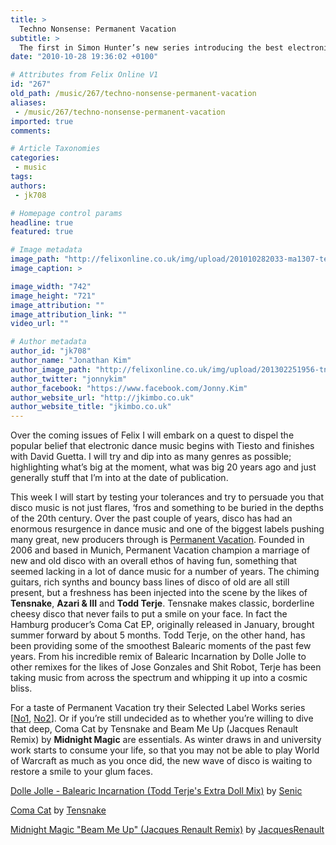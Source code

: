 ```yaml
---
title: >
  Techno Nonsense: Permanent Vacation
subtitle: >
  The first in Simon Hunter’s new series introducing the best electronic dance labels
date: "2010-10-28 19:36:02 +0100"

# Attributes from Felix Online V1
id: "267"
old_path: /music/267/techno-nonsense-permanent-vacation
aliases:
 - /music/267/techno-nonsense-permanent-vacation
imported: true
comments:

# Article Taxonomies
categories:
 - music
tags:
authors:
 - jk708

# Homepage control params
headline: true
featured: true

# Image metadata
image_path: "http://felixonline.co.uk/img/upload/201010282033-ma1307-technooo.jpg"
image_caption: >

image_width: "742"
image_height: "721"
image_attribution: ""
image_attribution_link: ""
video_url: ""

# Author metadata
author_id: "jk708"
author_name: "Jonathan Kim"
author_image_path: "http://felixonline.co.uk/img/upload/201302251956-tna08-scary-clown-043.jpg"
author_twitter: "jonnykim"
author_facebook: "https://www.facebook.com/Jonny.Kim"
author_website_url: "http://jkimbo.co.uk"
author_website_title: "jkimbo.co.uk"
---
```


Over the coming issues of Felix I will embark on a quest to dispel the popular belief that electronic dance music begins with Tiesto and finishes with David Guetta. I will try and dip into as many genres as possible; highlighting what’s big at the moment, what was big 20 years ago and just generally stuff that I’m into at the date of publication.

This week I will start by testing your tolerances and try to persuade you that disco music is not just flares, ‘fros and something to be buried in the depths of the 20th century. Over the past couple of years, disco has had an enormous resurgence in dance music and one of the biggest labels pushing many great, new producers through is [Permanent Vacation](http://www.perm-vac.com/). Founded in 2006 and based in Munich, Permanent Vacation champion a marriage of new and old disco with an overall ethos of having fun, something that seemed lacking in a lot of dance music for a number of years. The chiming guitars, rich synths and bouncy bass lines of disco of old are all still present, but a freshness has been injected into the scene by the likes of __Tensnake__, __Azari & III__ and __Todd Terje__. Tensnake makes classic, borderline cheesy disco that never fails to put a smile on your face. In fact the Hamburg producer’s Coma Cat EP, originally released in January, brought summer forward by about 5 months. Todd Terje, on the other hand, has been providing some of the smoothest Balearic moments of the past few years. From his incredible remix of Balearic Incarnation by Dolle Jolle to other remixes for the likes of Jose Gonzales and Shit Robot, Terje has been taking music from across the spectrum and whipping it up into a cosmic bliss.

For a taste of Permanent Vacation try their Selected Label Works series [[No1](http://www.juno.co.uk/ppps/products/350423-01.htm), [No2](http://www.juno.co.uk/ppps/products/401927-01.htm)]. Or if you’re still undecided as to whether you’re willing to dive that deep, Coma Cat by Tensnake and Beam Me Up (Jacques Renault Remix) by __Midnight Magic__ are essentials. As winter draws in and university work starts to consume your life, so that you may not be able to play World of Warcraft as much as you once did, the new wave of disco is waiting to restore a smile to your glum faces.

[Dolle Jolle - Balearic Incarnation (Todd Terje's Extra Doll Mix)](http://soundcloud.com/senic/dolle-jolle-balearic) by [Senic](http://soundcloud.com/senic)

[Coma Cat](http://soundcloud.com/tensnake/coma-cat-snippet) by [Tensnake](http://soundcloud.com/tensnake)

[Midnight Magic "Beam Me Up" (Jacques Renault Remix)](http://soundcloud.com/jacquesrenault/midnight-magic-beam-me-up-jacques-renault-remix) by [JacquesRenault](http://soundcloud.com/jacquesrenault)
